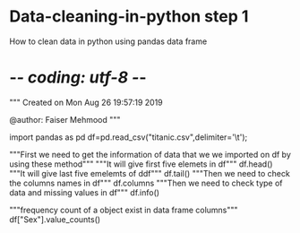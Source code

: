 # Data-cleaning-in-python step 1
How to clean data in python using pandas data frame
# -*- coding: utf-8 -*-
"""
Created on Mon Aug 26 19:57:19 2019

@author: Faiser Mehmood
"""

import pandas as pd
df=pd.read_csv("titanic.csv",delimiter='\t');

"""First we need to get the information of data that we we imported on df by using these method"""
"""It will give first five elemets in df"""
df.head()  
"""It will give last five emelemts of ddf"""
df.tail()
"""Then we need to check the columns names in df"""
df.columns
"""Then we need to check type of data and missing values in df"""
df.info()

"""frequency count of a object exist in data frame columns"""
df["Sex"].value_counts()
